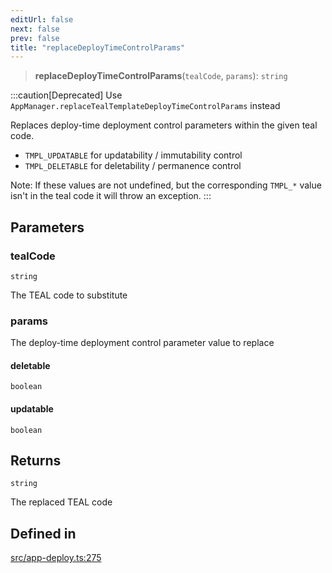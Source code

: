 ```yaml
---
editUrl: false
next: false
prev: false
title: "replaceDeployTimeControlParams"
---
```


> **replaceDeployTimeControlParams**(`tealCode`, `params`): `string`

:::caution[Deprecated]
Use `AppManager.replaceTealTemplateDeployTimeControlParams` instead

Replaces deploy-time deployment control parameters within the given teal code.

* `TMPL_UPDATABLE` for updatability / immutability control
* `TMPL_DELETABLE` for deletability / permanence control

Note: If these values are not undefined, but the corresponding `TMPL_*` value
 isn't in the teal code it will throw an exception.
:::

## Parameters

### tealCode

`string`

The TEAL code to substitute

### params

The deploy-time deployment control parameter value to replace

#### deletable

`boolean`

#### updatable

`boolean`

## Returns

`string`

The replaced TEAL code

## Defined in

[src/app-deploy.ts:275](https://github.com/algorandfoundation/algokit-utils-ts/blob/87156fe9637eca52c0bc9e840c5804088cb40974/src/app-deploy.ts#L275)
